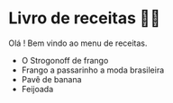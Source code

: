 # Livro de receitas :man_cook:

Olá ! Bem vindo ao menu de receitas.

- O Strogonoff de frango
- Frango a passarinho a moda brasileira
- Pavê de banana
- Feijoada







